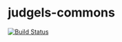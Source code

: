 # judgels-commons

[![Build Status](https://travis-ci.org/judgels/judgels-commons.svg?branch=master)](https://travis-ci.org/judgels/judgels-commons)
